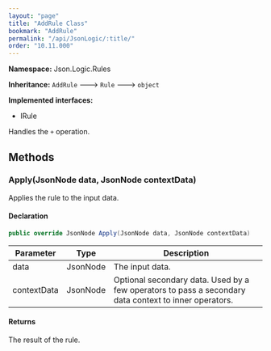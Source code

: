 ```yaml
---
layout: "page"
title: "AddRule Class"
bookmark: "AddRule"
permalink: "/api/JsonLogic/:title/"
order: "10.11.000"
---
```

**Namespace:** Json.Logic.Rules

**Inheritance:**
`AddRule`
 🡒 
`Rule`
 🡒 
`object`

**Implemented interfaces:**

- IRule

Handles the `+` operation.

## Methods

### Apply(JsonNode data, JsonNode contextData)

Applies the rule to the input data.

#### Declaration

```c#
public override JsonNode Apply(JsonNode data, JsonNode contextData)
```

| Parameter | Type | Description |
|---|---|---|
| data | JsonNode | The input data. |
| contextData | JsonNode | Optional secondary data.  Used by a few operators to pass a secondary     data context to inner operators. |


#### Returns

The result of the rule.


